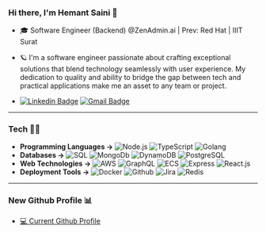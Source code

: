 ### Hi there, I'm Hemant Saini 👋

- <p>🎓 Software Engineer (Backend) @ZenAdmin.ai | Prev: Red Hat | IIIT Surat </p>
- <p> 🪐 I'm a software engineer passionate about crafting exceptional solutions that blend technology seamlessly with user experience. My dedication to quality and ability to bridge the gap between tech and practical applications make me an asset to any team or project.</p>
- [![Linkedin Badge](https://img.shields.io/badge/-LinkedIn-blue?style=flat-square&logo=Linkedin&logoColor=white&link=https://www.linkedin.com/in/hemant-saini-2158a01a5/)](https://www.linkedin.com/in/hemxntsaini/) [![Gmail Badge](https://img.shields.io/badge/-Gmail-c14438?style=flat-square&logo=Gmail&logoColor=white&link=mailto:hemxntsaini@gmail.com)](mailto:hemxntsaini@gmail.com)

<hr />

### Tech  👨‍💻

- <b> Programming Languages → </b> ![Node.js](https://img.shields.io/badge/-Node.js-222222?style=flat&logo=node.js) ![TypeScript](https://img.shields.io/badge/-TypeScript-222222?style=flat&logo=typescript) ![Golang](https://img.shields.io/badge/-Golang-222222?style=flat&logo=go)
- <b> Databases → </b>  ![SQL](https://img.shields.io/badge/-SQL-222222?style=flat&logo=postgresql) ![MongoDb](https://img.shields.io/badge/-MongoDB-222222?style=flat&logo=Mongodb) ![DynamoDB](https://img.shields.io/badge/-DynamoDB-222222?style=flat&logo=amazondynamodb) ![PostgreSQL](https://img.shields.io/badge/-PostgreSQL-222222?style=flat&logo=postgresql)
- <b> Web Technologies → </b> ![AWS](https://img.shields.io/badge/-AWS-222222?style=flat&logo=amazonaws) ![GraphQL](https://img.shields.io/badge/-GraphQL-222222?style=flat&logo=graphql) ![ECS](https://img.shields.io/badge/-ECS-222222?style=flat&logo=amazonecs) ![Express](https://img.shields.io/badge/-Express.js-222222?style=flat&logo=express) ![React.js](https://img.shields.io/badge/-React.js-222222?style=flat&logo=react)
- <b> Deployment Tools → </b>  ![Docker](https://img.shields.io/badge/-Docker-222222?style=flat&logo=docker) ![Github](https://img.shields.io/badge/-Github-222222?style=flat&logo=github) ![Jira](https://img.shields.io/badge/-Jira-222222?style=flat&logo=jira) ![Redis](https://img.shields.io/badge/-Redis-222222?style=flat&logo=redis)

<hr />

### New Github Profile 📊
- <a href="https://github.com/hemxnt-saini"> 💻 Current Github Profile </a>

<!--  <a href="https://github.com/hemxnt-saini/github-readme-streak-stats"><img title="🔥 Get streak stats for your profile at git.io/streak-stats" alt="Hemant Saini's streak" src="https://github-readme-streak-stats.herokuapp.com/?user=hemxnt-saini&theme=black-ice&hide_border=true&stroke=0000&background=060A0CD0"/></a>
<a href="https://github.com/hemantsaini-7/github-readme-stats"><img alt="Latest Github Stats" src="https://github-readme-stats.vercel.app/api?username=hemxnt-saini&show_icons=true&count_private=true&theme=react&hide_border=true&bg_color=060A0CD0" /></a> -->

<!-- ![Hemant github stats](https://github-readme-stats.vercel.app/api?username=hemantsaini-7&show_icons=true&theme=radical&count_private=true&theme=react&hide_border=true&bg_color=000000") -->

<!-- <a href="https://github.com/hemantsaini-7/github-readme-stats"><img alt="Hemant Saini's Top Languages" src="https://github-readme-stats.vercel.app/api/top-langs/?username=hemantsaini-7&langs_count=8&count_private=true&layout=compact&theme=react&hide_border=true&bg_color=0D1117"/></a> -->
